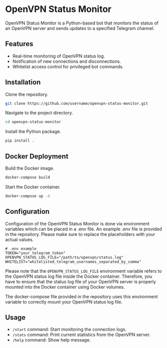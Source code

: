 # OpenVPN Status Monitor

OpenVPN Status Monitor is a Python-based bot that monitors the status of an OpenVPN server and sends updates to a specified Telegram channel.

## Features

- Real-time monitoring of OpenVPN status log.
- Notification of new connections and disconnections.
- Whitelist access control for privileged bot commands.

## Installation

Clone the repository.

```bash
git clone https://github.com/username/openvpn-status-monitor.git
```

Navigate to the project directory.

```bash
cd openvpn-status-monitor
```

Install the Python package.

```bash
pip install .
```

## Docker Deployment

Build the Docker image.

```bash
docker-compose build
```


Start the Docker container.

```bash
docker-compose up -d
```

## Configuration

Configuration of the OpenVPN Status Monitor is done via environment variables which can be placed in a .env file. An example .env file is provided in the repository. Please make sure to replace the placeholders with your actual values.

```dotenv
# .env example
TOKEN="your_telegram_token"
OPENVPN_STATUS_LOG_FILE="/path/to/openvpn/status.log"
WHITELIST="whitelisted_telegram_usernames_separated_by_comma"
```

Please note that the `OPENVPN_STATUS_LOG_FILE` environment variable refers to the OpenVPN status log file inside the Docker container. 
Therefore, you have to ensure that the status log file of your OpenVPN server is properly mounted into the Docker container using Docker volumes. 

The docker-compose file provided in the repository uses this environment variable to correctly mount your OpenVPN status log file.

## Usage

- `/start` command: Start monitoring the connection logs.
- `/stats` command: Print current statistics from the OpenVPN server.
- `/help` command: Show help message.

